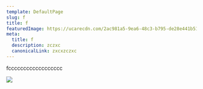 ```yaml
---
template: DefaultPage
slug: f
title: f
featuredImage: https://ucarecdn.com/2ac981a5-9ea6-48c3-b795-de28e441b511/-/preview/-/enhance/73/
meta:
  title: f
  description: zczxc
  canonicalLink: zxcxzczxc
---
```

fcccccccccccccccccc

![](https://ucarecdn.com/4b96c0e7-eb4f-4deb-9514-3886e84d06f2/)